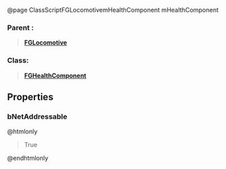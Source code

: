 @page ClassScriptFGLocomotivemHealthComponent mHealthComponent
### Parent :
<b><a href="_class_script_f_g_locomotive.html"><blockquote>FGLocomotive</blockquote></a></b>
### Class:
<b><a href="_class_script_f_g_health_component.html"><blockquote>FGHealthComponent</blockquote></a></b>
## Properties
### bNetAddressable
@htmlonly
<blockquote>True</blockquote>
@endhtmlonly

